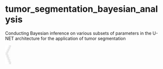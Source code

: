 # tumor_segmentation_bayesian_analysis
Conducting Bayesian inference on various subsets of parameters in the U-NET architecture for the application of tumor segmentation

<img src="https://github.com/jeremiahhauth/tumor_segmentation_bayesian_analysis/blob/master/load_trained_models/deterministic_model.png" width="20" />
